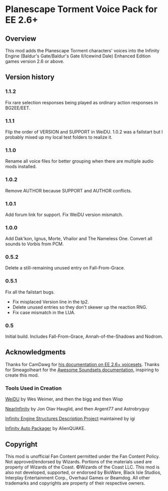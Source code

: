 # Planescape Torment Voice Pack for EE 2.6+

## Overview
This mod adds the Planescape Torment characters' voices into the Infinity Engine (Baldur's Gate/Baldur's Gate II/Icewind Dale) Enhanced Edition games version 2.6 or above.

## Version history
### 1.1.2

Fix rare selection responses being played as ordinary action responses in BG2EE/EET.

### 1.1.1

Flip the order of VERSION and SUPPORT in WeiDU.
1.0.2 was a failstart but I probably mixed up my local test folders to realize it.

### 1.1.0

Rename all voice files for better grouping when there are multiple audio mods installed.

### 1.0.2

Remove AUTHOR because SUPPORT and AUTHOR conflicts.

### 1.0.1

Add forum link for support.
Fix WeiDU version mismatch.

### 1.0.0

Add Dak'kon, Ignus, Morte, Vhailor and The Nameless One.
Convert all sounds to Vorbis from PCM.

### 0.5.2

Delete a still-remaining unused entry on Fall-From-Grace.

### 0.5.1

Fix all the failstart bugs.
 - Fix misplaced Version line in the tp2.
 - Delete unused entries so they don't skewer up the reaction RNG.
 - Fix case mismatch in the LUA.

### 0.5
Initial build.
Includes Fall-From-Grace, Annah-of-the-Shadows and Nodrom.

## Acknowledgments
Thanks for CamDawg for [his documentation on EE 2.6+ voicesets](https://github.com/Gibberlings3/EE_soundset_tool).
Thanks for Smeagolheart for the [Awesome Soundsets documentation](https://forums.beamdog.com/discussion/38319/mods-awesome-soundsets-mods-master-thread-custom-soundsets-for-bgee-bg2ee-and-iwdee/p1), inspiring to create this mod.

### Tools Used in Creation
[WeiDU](http://www.weidu.org) by Wes Weimer, and then the bigg and then Wisp

[NearInfinity](https://github.com/NearInfinityBrowser/NearInfinity) by Jon Olav Hauglid, and then Argent77 and Astrobryguy

[Infinity Engine Structures Description Project](http://iesdp.gibberlings3.net) maintained by igi

[Infinity Auto Packager](https://www.gibberlings3.net/forums/topic/31131-infinity-auto-packager-automatically-generate-mod-packages-when-you-publish-a-release) by AlienQUAKE.

## Copyright
This mod is unofficial Fan Content permitted under the Fan Content Policy. Not approved/endorsed by Wizards. Portions of the materials used are property of Wizards of the Coast. ©Wizards of the Coast LLC. This mod is also not developed, supported, or endorsed by BioWare, Black Isle Studios, Interplay Entertainment Corp., Overhaul Games or Beamdog. All other trademarks and copyrights are property of their respective owners.
